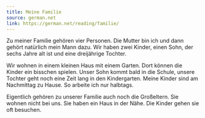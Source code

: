 ```yaml
---
title: Meine Familie
source: german.net
link: https://german.net/reading/familie/
---
```


Zu meiner Familie gehören vier Personen. Die Mutter bin ich und dann gehört natürlich mein Mann dazu. Wir haben zwei Kinder, einen Sohn, der sechs Jahre alt ist und eine dreijährige Tochter.

Wir wohnen in einem kleinen Haus mit einem Garten. Dort können die Kinder ein bisschen spielen. Unser Sohn kommt bald in die Schule, unsere Tochter geht noch eine Zeit lang in den Kindergarten. Meine Kinder sind am Nachmittag zu Hause. So arbeite ich nur halbtags.

Eigentlich gehören zu unserer Familie auch noch die Großeltern. Sie wohnen nicht bei uns. Sie haben ein Haus in der Nähe. Die Kinder gehen sie oft besuchen.
